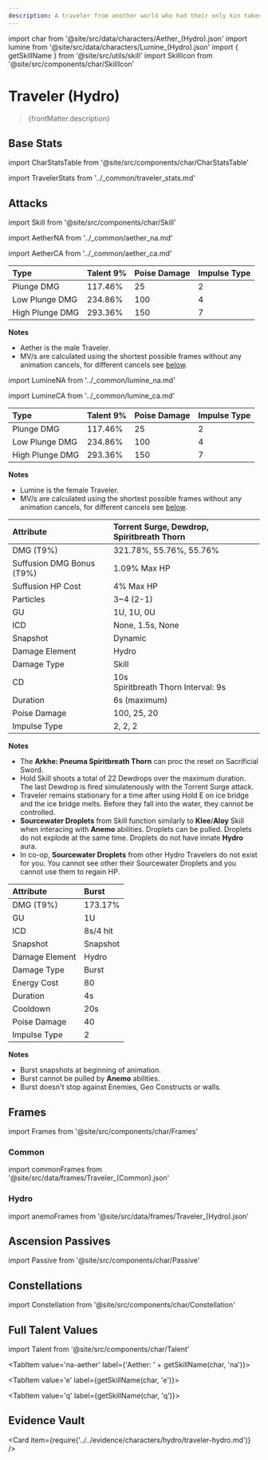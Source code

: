 ```yaml
---
description: A traveler from another world who had their only kin taken away, forcing them to embark on a journey to find The Seven.
---
```


import char from '@site/src/data/characters/Aether_(Hydro).json'
import lumine from '@site/src/data/characters/Lumine_(Hydro).json'
import { getSkillName } from '@site/src/utils/skill'
import SkillIcon from '@site/src/components/char/SkillIcon'

# Traveler (Hydro)

<!-- ![](/img/traveler/hydro-traveler.png) -->

<blockquote>{frontMatter.description}</blockquote>

## Base Stats

import CharStatsTable from '@site/src/components/char/CharStatsTable'

<CharStatsTable char={char} />

import TravelerStats from '../\_common/traveler_stats.md'

<TravelerStats />

## Attacks

import Skill from '@site/src/components/char/Skill'

<Tabs queryString="ability">
<TabItem value='na-aether' label='Aether Normal Attacks'>
<SkillIcon char={char} skill='na' />
<div class='talent-columns'>
<Skill char={char} skill='na' sectionFilter='Normal Attack' />

import AetherNA from '../_common/aether_na.md'

<AetherNA />

</div>
<div class='talent-columns'>
<Skill char={char} skill='na' sectionFilter='Charged Attack' />

import AetherCA from '../_common/aether_ca.md'

<AetherCA />

</div>
<div class='talent-columns'>
<Skill char={char} skill='na' sectionFilter='Plunging Attack' />

| Type            | Talent 9% | Poise Damage | Impulse Type |
| :-------------- | :-------- | :----------- | :----------- |
| Plunge DMG      | 117.46%   | 25           | 2            |
| Low Plunge DMG  | 234.86%   | 100          | 4            |
| High Plunge DMG | 293.36%   | 150          | 7            |

</div>

**Notes**

* Aether is the male Traveler.
* MV/s are calculated using the shortest possible frames without any animation cancels, for different cancels see [below](#frames).

</TabItem>

<TabItem value='na' label='Lumine Normal Attacks'>
<SkillIcon char={lumine} skill='na' />
<div class='talent-columns'>
<Skill char={lumine} skill='na' sectionFilter='Normal Attack' />

import LumineNA from '../_common/lumine_na.md'

<LumineNA />

</div>
<div class='talent-columns'>
<Skill char={lumine} skill='na' sectionFilter='Charged Attack' />

import LumineCA from '../_common/lumine_ca.md'

<LumineCA />

</div>
<div class='talent-columns'>
<Skill char={lumine} skill='na' sectionFilter='Plunging Attack' />

| Type            | Talent 9% | Poise Damage | Impulse Type |
| :-------------- | :-------- | :----------- | :----------- |
| Plunge DMG      | 117.46%   | 25           | 2            |
| Low Plunge DMG  | 234.86%   | 100          | 4            |
| High Plunge DMG | 293.36%   | 150          | 7            |

</div>

**Notes**

* Lumine is the female Traveler.
* MV/s are calculated using the shortest possible frames without any animation cancels, for different cancels see [below](#frames).

</TabItem>

<TabItem value='e' label='Skill'>
<SkillIcon char={char} skill='e' />
<div class='talent-columns'>
<Skill char={char} skill='e' />

| Attribute                           | Torrent Surge, Dewdrop, Spiritbreath Thorn | 
| :---------------------------------  | :----------------------------------------- |
| DMG \(T9%\)                         | 321.78%, 55.76%, 55.76%                    |
| Suffusion DMG Bonus \(T9%\)         | 1.09%  Max HP                              |
| Suffusion HP Cost                   | 4% Max HP                                  |
| Particles                           | 3~4 \(2-1\)                                |
| GU                                  | 1U, 1U, 0U                                 |
| ICD                                 | None, 1.5s, None                           |
| Snapshot                            | Dynamic                                    |
| Damage Element                      | Hydro                                      |
| Damage Type                         | Skill                                      |
| CD                                  | 10s <br /> Spiritbreath Thorn Interval: 9s |
| Duration                            | 6s (maximum)                               |
| Poise Damage                        | 100, 25, 20                                |
| Impulse Type                        | 2, 2, 2                                    |

</div>

**Notes**

* The **Arkhe: Pneuma Spiritbreath Thorn** can proc the reset on Sacrificial Sword.
* Hold Skill shoots a total of 22 Dewdrops over the maximum duration. The last Dewdrop is fired simulatenously with the Torrent Surge attack.
* Traveler remains stationary for a time after using Hold E on ice bridge and the ice bridge melts. Before they fall into the water, they cannot be controlled.
* **Sourcewater Droplets** from Skill function similarly to **Klee**/**Aloy** Skill when interacing with **Anemo** abilities. Droplets can be pulled. Droplets do not explode at the same time. Droplets do not have innate **Hydro** aura.
* In co-op, **Sourcewater Droplets** from other Hydro Travelers do not exist for you. You cannot see other their Sourcewater Droplets and you cannot use them to regain HP.

</TabItem>

<TabItem value='q' label='Burst'>
<SkillIcon char={char} skill='q' />
<div class='talent-columns'>
<Skill char={char} skill='q'/>

| Attribute        | Burst                                                        |
| :--------------- | :----------------------------------------------------------- |
| DMG \(T9%\)      | 173.17%                                                      |
| GU               | 1U                                                           |
| ICD              | 8s/4 hit                                                     |
| Snapshot         | Snapshot                                                     |
| Damage Element   | Hydro                                                        |
| Damage Type      | Burst                                                        |
| Energy Cost      | 80                                                           |
| Duration         | 4s                                                           |
| Cooldown         | 20s                                                          |
| Poise Damage     | 40                                                           |
| Impulse Type     | 2                                                            |

</div>

**Notes**

* Burst snapshots at beginning of animation.
* Burst cannot be pulled by **Anemo** abilities.
* Burst doesn't stop against Enemies, Geo Constructs or walls.

</TabItem>
</Tabs>

## Frames

import Frames from '@site/src/components/char/Frames'

### Common

import commonFrames from '@site/src/data/frames/Traveler_(Common).json'

<Frames data={commonFrames} />

### Hydro


import anemoFrames from '@site/src/data/frames/Traveler_(Hydro).json'

<Frames data={anemoFrames} />


## Ascension Passives

import Passive from '@site/src/components/char/Passive'

<Tabs queryString="passive">
<TabItem value='a1' label='Ascension 1'>
<Passive char={char} passive={0} />
</TabItem>

<TabItem value="a4" label="Ascension 4">
<Passive char={char} passive={1} />
</TabItem>
</Tabs>

## Constellations

import Constellation from '@site/src/components/char/Constellation'

<Tabs queryString="constellation">
<TabItem value='c1' label='C1'>
<Constellation char={char} constellation={1} />
</TabItem>

<TabItem value='c2' label='C2'>
<Constellation char={char} constellation={2} />
</TabItem>

<TabItem value='c3' label='C3'>
<Constellation char={char} constellation={3} />
</TabItem>

<TabItem value='c4' label='C4'>
<Constellation char={char} constellation={4} />
</TabItem>

<TabItem value='c5' label='C5'>
<Constellation char={char} constellation={5} />
</TabItem>

<TabItem value='c6' label='C6'>
<Constellation char={char} constellation={6} />
</TabItem>
</Tabs>

## Full Talent Values

import Talent from '@site/src/components/char/Talent'

<Tabs queryString="talent">
<TabItem value='na-lumine' label={'Lumine: ' + getSkillName(lumine, 'na')}>
<Talent char={lumine} skill='na' />
</TabItem>

<TabItem value='na-aether' label={'Aether: ' + getSkillName(char, 'na')}>
<Talent char={char} skill='na' />
</TabItem>

<TabItem value='e' label={getSkillName(char, 'e')}>
<Talent char={char} skill='e' />
</TabItem>

<TabItem value='q' label={getSkillName(char, 'q')}>
<Talent char={char} skill='q' />
</TabItem>
</Tabs>

## Evidence Vault

<Card item={require('../../evidence/characters/hydro/traveler-hydro.md')} />
